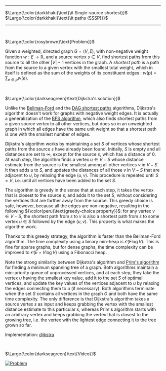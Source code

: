 _____________________________________
$\Large{\color{darkkhaki}\text{\it Single-source shortest}}$  
$\Large{\color{darkkhaki}\text{\it paths (SSSP)}}$
_____________________________________

<br />

$\Large{\color{rosybrown}\text{Problem}}$

Given a weighted, directed graph $G = (V, E)$, with non-negative weight function $w : E \to \mathbb{R}$, and a source vertex $s \in V$, find shortest paths from this source to all the other $|V| - 1$ vertices in the graph. A *shortest path* is a path from the source to a given vertex with the smallest total weight, which in itself is defined as the sum of the weights of its constituent edges : $w(p) = \sum_{e \in p} w(e)$.

<br />

$\Large{\color{darkseagreen}\text{Dijkstra's solution}}$

Unlike the [Bellman-Ford](https://github.com/pl3onasm/CLRS-in-C/tree/main/algorithms/graphs/SSSP-bellman) and the [DAG shortest paths](https://github.com/pl3onasm/CLRS-in-C/tree/main/algorithms/graphs/SSSP-DAG) algorithms, Dijkstra's algorithm doesn't work for graphs with negative weight edges. It is actually a generalization of the [BFS algorithm](https://github.com/pl3onasm/CLRS-in-C/tree/main/algorithms/graphs/bfs), which also finds shortest paths from a given source vertex to all other vertices, but does so in an unweighted graph in which all edges have the same unit weight so that a shortest path is one with the smallest number of edges.

Dijkstra's algorithm works by maintaining a set $S$ of vertices whose shortest paths from the source $s$ have already been found. Initially, $S$ is empty and all distances are set to $\infty$, except for the source $s$, which has a distance of $0$. At each step, the algorithm finds a vertex $u \in V - S$ whose distance estimate from the source is the smallest among all other vertices $v$ in $V - S$. It then adds $u$ to $S$, and updates the distances of all those $v$ in $V - S$ that are adjacent to $u$, by relaxing the edge $(u, v)$. This procedure is repeated until $S = V$, i.e. until all vertices have been added to the set $S$.

The algorithm is greedy in the sense that at each step, it takes the vertex that is closest to the source $s$, and adds it to the set $S$, without considering the vertices that are farther away from the source. This greedy choice is safe, however, because all the edges are non-negative, resulting in the following ${\color{peru}\text{greedy-choice property}}$: for any vertex $v \in V - S$, the shortest path from $s$ to $v$ is also a shortest path from $s$ to some vertex $u \in S$ followed by the edge $(u, v)$. This property is what makes the algorithm work.

Thanks to this greedy strategy, the algorithm is faster than the Bellman-Ford algorithm. The time complexity using a binary min-heap is $\mathcal{O}(E \log V)$. This is fine for sparse graphs, but for dense graphs, the time complexity can be improved to $\mathcal{O}(E + V \log V)$ using a Fibonacci heap.

Note the strong similarity between Dijkstra's algorithm and [Prim's algorithm](https://github.com/pl3onasm/CLRS-in-C/blob/main/algorithms/graphs/mst) for finding a minimum spanning tree of a graph. Both algorithms maintain a min-priority queue of unprocessed vertices, and at each step, they take the vertex $u$ having the smallest key value, add it to the set $S$ of optimal vertices, and update the key values of the vertices adjacent to $u$ by relaxing the edges connecting them to $u$ (if necessary). Both algorithms terminate when the set $S$ contains all vertices in the graph $G$ and both have the same time complexity. The only difference is that Dijkstra's algorithm takes a source vertex $s$ as input and keeps grabbing the vertex with the smallest distance estimate to this particular $s$, whereas Prim's algorithm starts with an arbitrary vertex and keeps grabbing the vertex that is closest to the growing tree, i.e. the vertex with the lightest edge connecting it to the tree grown so far.

Implementation: [dijkstra](https://github.com/pl3onasm/AADS/blob/main/algorithms/graphs/SSSP-dijkstra/dijkstra.c)

<br />

$\Large{\color{darkseagreen}\text{Video}}$

[![Problem](https://img.youtube.com/vi/pSqmAO-m7Lk/0.jpg)](https://www.youtube.com/watch?v=pSqmAO-m7Lk)
